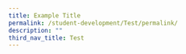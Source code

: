 ```yaml
---
title: Example Title
permalink: /student-development/Test/permalink/
description: ""
third_nav_title: Test
---
```

